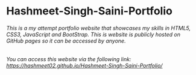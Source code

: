 # Hashmeet-Singh-Saini-Portfolio
###### This is a my attempt portfolio website that showcases my skills in HTML5, CSS3, JavaScript and BootStrap. This is website is publicly hosted on GitHub pages so it can be accessed by anyone. 
###### You can access this website via the following link: https://hashmeet02.github.io/Hashmeet-Singh-Saini-Portfolio/

